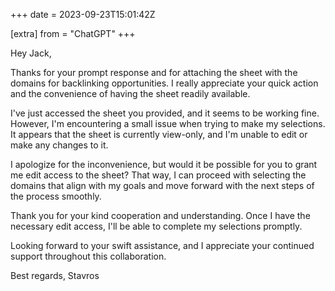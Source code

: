 +++
date = 2023-09-23T15:01:42Z

[extra]
from = "ChatGPT"
+++

Hey Jack,

Thanks for your prompt response and for attaching the sheet with the domains for backlinking opportunities. I really appreciate your quick action and the convenience of having the sheet readily available.

I've just accessed the sheet you provided, and it seems to be working fine. However, I'm encountering a small issue when trying to make my selections. It appears that the sheet is currently view-only, and I'm unable to edit or make any changes to it.

I apologize for the inconvenience, but would it be possible for you to grant me edit access to the sheet? That way, I can proceed with selecting the domains that align with my goals and move forward with the next steps of the process smoothly.

Thank you for your kind cooperation and understanding. Once I have the necessary edit access, I'll be able to complete my selections promptly.

Looking forward to your swift assistance, and I appreciate your continued support throughout this collaboration.

Best regards,
Stavros
